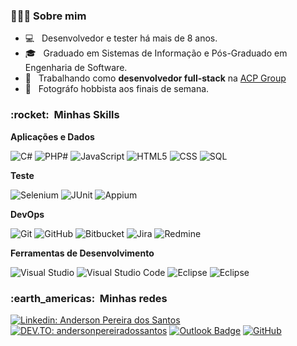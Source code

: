 <h3>👨🏾‍💻 Sobre mim </h3>

- 💻 &nbsp; Desenvolvedor e tester há mais de 8 anos.
- 🎓 &nbsp; Graduado em Sistemas de Informação e Pós-Graduado em Engenharia de Software.
- 💼 &nbsp; Trabalhando como **desenvolvedor full-stack** na <a href="https://www.acpgroup.com.br/">ACP Group</a>
- 📸 &nbsp; Fotográfo hobbista aos finais de semana.

<h3> :rocket: &nbsp;Minhas Skills </h3>

**Aplicações e Dados**

  ![C#](https://img.shields.io/badge/C%23-333333?style=flat-square&logo=C%2B%2B&logoColor=fff)
  ![PHP#](https://img.shields.io/badge/PHP-333333?style=flat-square&logo=PHP&logoColor=fff)
  ![JavaScript](https://img.shields.io/badge/-JS-333333?style=flat-square&logo=javascript)
  ![HTML5](https://img.shields.io/badge/-HTML5-333333?style=flat-square&logo=HTML5)
  ![CSS](https://img.shields.io/badge/-CSS-333333?style=flat-square&logo=CSS3&logoColor=1572B6)
  ![SQL](https://img.shields.io/badge/-SQL-333333?style=flat-square&logo=mysql&logoColor=fff)

**Teste**

  ![Selenium](https://img.shields.io/badge/-Selenium-333333?style=flat-square&logo=selenium&logoColor=fff)
  ![JUnit](https://img.shields.io/badge/-Junit-333333?style=flat-square&logo=junit&logoColor=fff)
  ![Appium](https://img.shields.io/badge/-Appium-333333?style=flat-square&logo=appium&logoColor=fff)
  
**DevOps**

  ![Git](https://img.shields.io/badge/-Git-333333?style=flat-square&logo=git)
  ![GitHub](https://img.shields.io/badge/-GitHub-333333?style=flat-square&logo=github)
  ![Bitbucket](https://img.shields.io/badge/-Bitbucket-333333?style=flat-square&logo=bitbucket)
  ![Jira](https://img.shields.io/badge/-Jira-333333?style=flat-square&logo=jira)
  ![Redmine](https://img.shields.io/badge/-Redmine-333333?style=flat-square&logo=redmine)

**Ferramentas de Desenvolvimento**

  ![Visual Studio](https://img.shields.io/badge/-Visual%20Studio-333333?style=flat-square&logo=visual-studio&logoColor=007ACC)
  ![Visual Studio Code](https://img.shields.io/badge/-Visual%20Studio%20Code-333333?style=flat-square&logo=visual-studio-code&logoColor=007ACC)
  ![Eclipse](https://img.shields.io/badge/-Eclipse-333333?style=flat-square&logo=eclipse-ide&logoColor=fff)
  ![Eclipse](https://img.shields.io/badge/-Jupyter-333333?style=flat-square&logo=jupyter)

<h3> :earth_americas: &nbsp;Minhas redes </h3> 

[![Linkedin: Anderson Pereira dos Santos](https://img.shields.io/badge/-andersonpereirasantos-blue?style=flat-square&logo=Linkedin&logoColor=white&link=andersonpereirasantos)](https://www.linkedin.com/in/andersonpereirasantos/)
[![DEV.TO: andersonpereiradossantos](https://img.shields.io/badge/-andersonpereiradossantos-333333?style=flat-square&logo=dev.to&logoColor=white&link=andersonpereirasantos)](https://dev.to/andersonpereiradossantos)
[![Outlook Badge](https://img.shields.io/badge/-andersonpereiradossantos@outlook.com-0173c7?style=flat-square&logo=Gmail&logoColor=white&link=mailto:andersonpereiradossantos@outlook.com)](mailto:andersonpereiradossantos@outlook.com)
[![GitHub](https://img.shields.io/github/followers/andersonpereiradossantos?label=Seguir&style=social)](https://github.com/andersonpereiradossantos)
